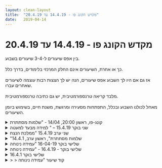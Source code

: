 ```yaml
---
layout: clean-layout
title:  "מקדש הקונג פו - 14.4.19 עד 20.4.19"
date:   2019-04-14
---
```

# מקדש הקונג פו - 14.4.19 עד 20.4.19 
בין אפס שיעורים ל-3-4 שיעורים בשבוע.<br> <br> כך או אחרת, השיעורים אינם החלק המרכזי בלימודים, בדרך כלל.<br> <br> אז גם אם היו לך השבוע אפס שיעורים, הנה יש לך הצצות רבות עוצמה לשיעורים שאחרים עברו.<br> <br> מלבד קריאה טרנספורמטיבית, יש גם כתיבה טרנספורמטיבית.<br> <br> מאחל לכולנו השבוע ובכלל, התפתחות מסעירה ומרגשת, משנת חיים, בשימוש ביומן השיעורים.

<details>
                    <summary>קונג-פו, ראשון 20:00, 14/04 - "שלמות מסתתרת</summary>
                    שיעור מאד טוב ביחד עם ריב, בן, דרור, יניב ובעז.<br> מ 18:50 עד 22:40<br> <br> היערכות מוקדמת לקראת השיעור - תזכורת לכך שמטרת השיעור היא לדאוג ולטפל בעצמי ולעשות טוב.<br> לתקופה הקרובה לפקח על התיקים שלנו באופן שלא יוכלו להתקרב מבלי שנשים לב לכך. אנו יכולים להרחיב את זה לא רק עבור מי שבשיעור אלא לכלל האנשים סביבנו.<br> עבודה נעימה על הרפיה של הגוף והעיניים בפרט.<br> בסבב שנקבע לפי שמות המשפחה, כל אחד אימן את עצמו ואת האחרים למשך כמה דקות בבריאות או ברכיב כלשהו הקשור לבריאות. לפי מה שהוא רוצה להתקדם בו.<br> סבב נוסף דומה כשהנושא הפעם או ניהול זמן או אמנות היומיום או משהו בכיוון הזה. הפעם למיטב זכרוני לא הייתה מגבלת זמן לכל הדרכה.<br> חזרה על הסבב כאשר כל אחד עושה מעין תקציר לעבודה הקודמת שהוא העביר.<br> התייעצויות בנוגע להדרכות שעשינו בניהול זמן...<br> הסבב אחרון היה קשור ליומן השיעורים וההתנהלות בו.<br> כיצד לשדרג את השיעורים שלי ולהגיע למצב שהם לכל הפחות ברמה של השיעורים האחרונים? מהסתכלות על המאפיינים של השיעור הזה - היערכות מוקדמת, פורמט פשוט, מספיק זמן לכל נושא, היעזרות באחרים.<br>
                  </details><details>
                    <summary>שני בוקר 15.4.19 – " למידה מבעד למעטה</summary>
                    ש&#39; הגעה שלי: 6:30 – שעת סיום השיעור: סביב 8:30 – משת&#39;: יואב, אינגריד, דורית – מנחה: יואב<br> הפעם משהו בי ביקש לשים במוקד תשומת הלב שלי את השקט והביטחון שלי, במטרה להתנהל ברוגע ובשלווה.<br> התחלתי את השיעור עם תחושת עייפות ברגליים ומודעות מוגברת מאוד לתחושות אי נוחות בגוף באזורים שונים: גב תחתון וצוואר.<br> השיעור התנהל עבורי כדיאלוג בלתי פוסק ומחודד עם הגוף, ללא כפייה וללא &quot;צריך&quot;. אפשרתי לתחושות בלתי נעימות (פיזית ורגשית) לעלות ולהיות. <br> חקרתי בעדינות אופציות שונות – בין אם בעבודה עצמאית, בין אם בעבודה ע&quot;פ הנחיות של יואב או דורית – ריצה קלה ואיטית, דילוגים, כפיפות בטן, כפיפות ידיים, ניסיונות לבצע גלגלון. הייתה חושה שאני מאפשרת לכל מיני תחושות להיות וגם לא מוותרת. כשהוזמנו לשתף על חוויות הגלגלון הרשיתי לעצמי לדבר על הפחד, תחושה של מסך בלתי עביר עבורי – מסך של פחד. יואב תיאר חווייה של לימוד עם בתו הקטנה: יד, יד – רגל, רגל, כשבין ה&quot;יד, השנייה ל&quot;רגל, הראשונה מתעורר הפחד – הייתה תחושת סיפוק בלמקם את הנקודה שבה עולה הפחד בגוף – בעיקר פחד ליפול וגם פחד מפני פגיעה בצוואר שלי. תחושת כבדות ואי חשק, ומתחת לזה כמיהה לתחושת זרימה וחופש.<br> לקראת סוף השיעור יואב ביקש מאינגריד להנחות, תוך מעבר אחד לפחות למקום אחר.<br> עברנו מהרחבה שמאחורי המוזיאון לגן דובנוב. הונחינו לעבוד על החיבור שלנו לקרקע. חקרתי עמידה על שתיים, על רגל אחת, על ארבע ולבסוף שכיבה – וגיליתי שגם בשכיבה אני מתקשה לנוח. שדרגתי את יכולת המנוחה שלי בשכיבה. הקשתי לשקט. זה היה שער להנאה ושלווה. <br> לסיום התיישבנו במעגל ושיתפנו. בהדרגה נפתח אצלי שטף דיבור שלא הצלחתי לעצור אותו, עד שדורית ויואב נפרדו ממני. היה בזה משהו משחרר ומחדד. מנקה.<br>
                  </details><details>
                    <summary>שני ערב 15.4.19 "ממלכת הנצח</summary>
                    שיעור מופלא ומיוחד. ריב, לארה-ג&#39;וי, אסא ושיר השתתפו. בהנחיית בן.<br> <br> הגעתי בסביבות 19:20 הפעם והתחלתי את השיעור זמן מה לאחר מכן בברכה. <br> <br> בתחילת השיעור עברתי שוב ושוב בין 2 סביבות עבודה. באחת ישבתי במדיטציה נעימה ובשנייה עבדתי על עמידת ידיים ועל אגרוף ארוך 1. זה הלך והעמיק. הלך והתדייק לו בהדרגה. <br> <br> נאספנו על ידי בן לתוך הדרכה עמוקה ונעימה מאוד. מתוכה:<br> <br> מבצע את הפורמה בנעימות ועדינות הולכים ומעמיקים. בזמן הקפיצות הכלולות בה - מעוניין שלא ישמעו את הנחיתות שלי על העץ.&nbsp;&nbsp;אהבתי את תנועת ההגנה הבו זמנית על הראש והגוף. היה לי כיף להעמיק לתוכה. ואהבתי את הפיתולים שהגוף שלי קיבל בביצוע הרך הזה. התנועה הראשונה פותחת. הקוף הראשון כמו מנקה משהו מלפני. גם פנימית וגם חיצונית. <br> <br> ביצוע פורמת היום יום - סידרת תנועות שעיצבתי המבטאת את המעבר בין מרחבי היום יום שלי והשהייה בהם (ההגדרות מאוד רחבות ומאפשרות גם גמישות רבה), העבודה הייתה לנקות כל פעם מרחב אחר, להעשיר, להעצים אותו, לעשות אותו מקום מהנה יותר ונעים יותר. <br> <br> התמקדות באזור מסוים ברובוט הביולוגי ומחקר של איך הוא מורכב, איך הוא עובד ומה אפשר לעשות בו. לקחתי כדוגמא את עין שמאל שלי. בדקתי את אפשרויות התנועה בגבה, את פעולתו של גלגל העין, את העפעף וכן הלאה. זה היה מהנה מאוד ודמיינתי לעצמי בהתרגשות את עצמי עובר ככה חלק חלק בגוף וחוקר אותו בצורה הזו. <br> <br> בשלב מסוים העמקתי עוד יותר אל מרחב מאוד רחב, מאוד נעים, מאוד מחובר כזה. שבו כל תנועה הייתה תענוג גדול מאוד ומועיל מאוד. נדמה לי שזה התחיל במין מרחב כזה של להתמיר את הגוף עמוקות בעזרת תנועה כך שהוא ממש משנה את תכונות החומר שממנו הוא עשוי כרגע. המשיך תוך כדי שלב השאלות והתשובות. <br> <br> בחלק זה (שאלות ותשובות) היה לי חשוב במיוחד התיאור של העיר כמרחב כזה שבו בפשטות לאנשים יש. ואני יכול פשוט להצטרף לזה. משהו בריא ופשוט ועשיר שאפשר לשייך עצמי אליו.<br> <br> לקראת סוף השיעור, יחד עם שיר - רמה חדשה של להיות צייר שמצייר על בד המציאות. אני מעלה בי את הערב ומצייר שם כרצוני ולהנאתי מה שאני רוצה. לאחר מכן, אני עוצר ומתבונן על היצירה שיצרתי במבט מעריך. מה בעצם רואים שם? איך נראה הציור הזה? אילו תמונות ניתן לראות? אילו הרגשות ניתן להרגיש? זה מרוח? מדויק? מרגש? יש בזה נשמה? <br> <br> הציור שציירתי הפעם היה מאוד יפה ומושך לב. בין היתר ראיתי את עצמי יושב בחדר המיניסטודיו החשוך ופורט צליל יחיד על הגיטרה שמהדהד בי ובחדר. וראיתי את עצמי בחדרי, כשכל הבית מלא בפיקסלים רכים ועשירים כאלה. אי אפשר לתאר את זה במילים תכלס. ראיתי את עצמי קונה נורה חדשה למנורת הלילה שלי. ואת הערב שלי נעשה עמוק ונקי כזה. <br> <br> סיימתי ב-21:47<br> <br> תודה!!!
                  </details><details>
                    <summary>"שלמות מסתתרת", ראשון ערב, 14.4.1</summary>
                    השתתפו בשיעור: יניב, בעז, דרור, בן, ריב ובועז. משך השיעור שלי: 19:40 - 22:15 בערך.<br> <br> התבקשנו לשים לב להבא, לקחת אחריות ולא לאפשר מצב של גניבות מהתיקים שלנו או אף של אנשים אחרים בסביבה.<br> להיות ערניים ולנסות לזהות כשיש אפילו כוונות לכך אצל אנשים בסביבה.<br> <br> עברנו להנחות לפי סבב בדברים הקשורים בשיפור הבריאות, בדרכנו למצב של בריאות על.<br> כשמנחים אותנו, לשים לב לאמונות שגויות / מגבילות שמזהים אצל מי שמנחה ביחס לנושא, ולהגן על עצמנו מפניהן.<br> בין השאר היה שם:<br> - שימוש בפורמות לריפוי<br> - לתת מקום לכל התחושות שבי, להיענות להן במלואן<br> - נשימת אור, דמיון של מקומות נעימים<br> <br> סבב הנחיות הקשורות בניהול עצמי / הזמן שלי:<br> - לראות איך ניתן לשפר את היומיום שלי... מה אני יכול לשנות?<br> - הזכרות בימים שהיו מוצלחים במיוחד, להיזכר איך הם התחילו, מה גרם להם להיות מיוחדים<br> - לראות את היצירות שלי זורמות בזו אחר זו, בקלות, בצורה נקיה, נמשכות כמה שנכון להן ולא מעבר לכך.<br> - הרגשת הלאות המתוקה שבתוכי. הרגשת החיות והאנרגיה. להרגיש את שתיהן במקביל.<br> - שימוש במשפט &quot;מה שאני עושה עכשיו זה מושלם&quot;<br> ...<br> <br> בהמשך עשינו סבב נוסף של חזרה על מה שהיה בסבב הקודם, לזמנים קצרים יותר.<br> ניתנה אפשרות לכולנו לשאול שאלות על העבודות שעשינו.<br> <br> * משהו בדריכות שלי ירד במהלך השיעור, אולי קצת כמו בחלום.<br> <br> הסבב הבא היה בנושא איך להשתמש טוב יותר ביומן השיעורים.<br> במהלכו הבנתי שברצוני לסיים ועדכנתי על כך.<br>
                  </details><details>
                    <summary>שלישי בוקר 16-04-19 "עמידה נינוחה</summary>
                    הגעתי למיני סטודיו של אסא לאחר הליכה מאומצת, קצת לפני תשע.<br> התחלנו בלשבת ולא לעשות שום דבר מיוחד, בשבילי זה לעשות משהו מאוד מיוחד.<br> הרגשתי את הגוף נרגע אל תוך עצמו.<br> השיעור היה כולו הנחיות של אסא, דמיינו דברים שהיינו מכניסים אל תוך החיים.<br> ציירנו בדמיון את היום שיבוא, ניסיתי להכניס לתמונה שלי מנוחה ושמחה וגם רוגע.<br> - תובנה שעלתה בי במהלך ההתבוננות היא שאני נוטה לקבוע הרבה יותר דברים ממה שאני יכולה להספיק.<br> אני עושה זאת כהרגל ובמכוון מתוך איזו הנחה שסביר להניח שאספיק רק 70% בערך, ככל שאקבע יותר כך החלק הממומש יגדל.<br> אסא נתן לי רפרנס נפלא להתנהגות השרדותית שהיא נפוצה מאוד בטבע, למשל עצים שמפזרים אלפי זרעים מתוך ידיעה שלא כולם ייקלטו, גם חיות עושות את זה, כנראה שגם בני אדם.<br> בסוף היום התמונה שציירתי היתה שונה לחלוטין מזו של הבוקר, המציאות היא גורם משתנה ומשנה.<br>  בכל זאת אהבתי את הציור שהיה.<br> זו היתה הפעם הראשונה שאני עושה שיעור בוקר, קשה לי מאוד בבוקר וזה היה מאתגר, הרגשתי שעבר טוב הרבה בזכות הנינוחות והפשטות של אסא.<br> ליעוז גם נכח בשיעור.<br>
                  </details><details>
                    <summary>שלישי בוקר - 16.4.19 - "עמידה נינוחה</summary>
                    הגעתי בערך ב- 09:45 למיני סטודיו של אסא. השתתפה גם נועה. שיעורנו התקיים עד 11 וקצת (אם אני זוכר נכון).<br> <br> דבר עיקרי מהמפגש נגע בירך שמאל שלי, אליה הפניתי את מודעות תשומת לבי המרפאת, על ידי תנוחות מסוימות, מגע, חישה פנימית ועוד.<br> <br> היה כיף ומרנין להרגיש שלאחר השיעור הכאב &quot;לבש&quot; צורה ואופן אחרים, משהו שהורגש כשלם עם כל הגוף וישותי. הירך הבריאה קצת יותר<br> <br> וכמו מצאנו, הירך ואני, יחד את המשך כיוון ומסלול שיפור התחושות שבה ובי, שיפור הבריאות, ההרמוניה... שנגעו והקישו לעוד תחומי גוף וחיים.<br> <br> תודה רבה !!!
                  </details><details>
                    <summary>שלישי בוקר 16.4.1</summary>
                    שיעור בוקר במיניסטודיו עם ליעוז ונעה<br> <br> החל עבורי מעט אחרי 8:15. בעמידה סטאטית. לומר כן&nbsp;&nbsp;לכאב ולקושי. להתמיר אותי באמצעותה. עד בערך עשרה ל-9. <br> <br> ישיבה בתוך שקט בעיניים עצומות. <br> לא לעשות שום דבר מיוחד.<br> תרגול ולימוד של היכולת לצייר ולעצב פרק זמן של 5 דקותל<br> צייר ולעצב את המשך היום שלי<br> לצייר ולעצב את מחר בבוקר<br> כמו כיתת ציור כזו. מתבוננים ומעריכים את הציורים. מוסיפים ומשפרים. בנחת. <br> <br> כל תנועה ותנועה, כל תנוחה, היא הזדמנות, פוטנציאל. למשל לריפוי. <br> <a href=https://www.youtube.com/watch?v=zizbvuyujwc target=_blank style=color:blue>קטע הלימוד הזה</a>  של אקהרט טולה הוזכר שם בהקשר הזה.<br> <br> השיעור הסתיים בסביבות 10:45<br> תודה!!!<br>
                  </details><details>
                    <summary>> > קוד שיעור "עמידה נינוחה</summary>
                    
                  </details><details>
                    <summary>> > הקישו</summary>
                    לא עובד שם למעלה. הנה הוא.<br> <br> <a href='https://www.youtube.com/watch?v=zIzbVUyujwc&t=61s<br> ' target='_blank' style='color:blue;'>https://www.youtube.com/watch?v=zIzbVUyujwc&t=61s<br> </a>
                  </details><details>
                    <summary>> > נהנתי לקרוא את השיעו</summary>
                    הוא היה מאוד בהיר וברור.
                  </details><details>
                    <summary>רביעי בוקר 17.4.19 – "כוח הסערה השלווה</summary>
                    ש&#39; הגעה: 6:25 – משת&#39;: אינגריד, יואב, תרצה – מנחה: אינגריד – סיום: 8:15<br> קיבלתי מבן ערב קודם הנחיה להנחות את עצמי ושני חבריי לתרגל מנוחה ולמידה בעזרת הרפיה וקשב:<br> כשהמטרה:&nbsp;&nbsp;מנוחה ולמידה<br> האמצעי: &nbsp;&nbsp;&nbsp;&nbsp;הרפיה וקשב<br> כשקיבלתי את ההודעה זה נראה מאוד עמוק ופשוט. <br> הנחיה נוספת: לא להזכיר אף אחד ממושגים אלה במהלך השיעור.<br> נראה לי שבזכות הדרישה הזו הבנתי שהעניין לא פשוט כלל עבורי. הרגשתי שעלי להפנים את המושגים כך שייהפכו לחלק ממני. שוב ושוב הם &quot;נמחקו&quot; לי מהזיכרון. חזרתי מספר פעמים על נוסח ההנחיות ומאוחר יותר בחנתי את עצמי ושבו חזרתי לנוסח ההנחיות, גם בבקר, לפני השיעור. <br> עשיתי מדיטציה על המוזגים הלאה. רק אז התחלתי להרגיש שהם הפכו להיות מוטמעים בתודעה שלי.<br> בהגעה לנק&#39; המפגש – יחד עם יואב – התאמנתי בלהיות חפה מכל סימן מבשר על כך שהשיעור יעבור דרכי. התמקדתי בהרפיה עמוקה, רוגע עמוק. מאוחר יותר בשיעור, באחת מהשיחות החופשיות, תרצה ציינה שהיא חוותה שלווה מאוד גדולה ונעימה בקרבתי, שמשכה אותה להתיישב לידי.<br> כשפתחתי בשיעור היה לי מושג על המסלול שהתכוונתי להוביל אותנו בו, אך במהלך ההליכה נפתחו &quot;אופקים&quot; חדשים ונטשתי את התכנית המקורית. נהניתי לעבור מאלתור לאלתור, לחוות את המקום ואת הרגע, להעמיק את המנוחה ואת הקשב.<br> ההנחיה בתחילת השיעור: הליכה חרישית וראיה מרחבית, עם תשומת לב לנשימה. הראיה המרחבית מאוד עזרה לי להישאר נוכחת. ראיתי הרבה פרטים שבד&quot;כ אני לא שמה לב אליהם. כאילו החלפתי משקפיים ורואה רחב יותר. <br> הלכנו לשד&#39; ח&quot;ן, התיישבנו על ספסל ופתחנו בשיתוף. מאוד נהניתי לגלות את החוויות של תרצה ויואב. <br> במקום לרדת לכיוון ככר רבין, עלינו לכיוון הבימה. בצומת עמדנו בשקט והמתנו זמן ארוך לאור ירוק להולכי רגל. תרצה ציינה מאוחר יותר שזה נראה לה מוזר לעמוד ברמזור אדום כשאין כל תנועה על הכביש. אני הרגשתי שיש בזה הזדמנות למנוחה והרפיה עמוקה, שמאפשרת פשוט להיות.<br> עלינו למרפסת התלויה שליש כניסת האומנים של הבימה, ביקרנו ליד עצי השקמה. היה ריח צואה ושתן – שפעם היו מעלים בי תסכול וכעס (איך הורסים פינת חמד כזאת?!?), הפעם לא התווכחתי עם זה והמשכתי הלאה, עד לספסל. <br> קיבלנו הנחיה לאימון חופשי. יואב ותרצה הלכו לבחון את עץ השקמה השלישי. אני נשאתי ליד התיקים, קצת הגמשתי ומתחתי את הגוף. עוד שיתוף. תרצה ציינה שגם הפועלים המעשנים ליד הכניסה האחורית של הבימה גרים כאן. אני ציינתי שזהו אזור מגדוש ומלא בזיכרונות עבורי, בנוסף לכל מיני מידעים שיש לי על כל מיני נושאים – אדריכלות, בינוי עיר, תולדות הבימה, עצי שקמה וכו&#39; (מורת הדרך שבי התעוררה ורצתה מאוד להתחיל לספר). שמתי לב לרגשות, התרגשויות ורצונות שעולים בי, הכלתי אותם ועצרתי את עצמי מלדבר על כל זה. תרצה שאלה אותי על העץ, עניתי תשובה קצרה (זו הייתה תגובה כל כך מהירה שלא הספקתי לעצור את עצמי מיד) ועצרתי את עצמי מלהמשיך. שמחתי על ההזדמנות לזהות תגובה רגשית בזמן אמת ולהיות בבחירה.<br> מתחתנו היה בית קפה שמאוד משך את תשומת לבי. שאלתי את עצמי אם יתאים שנתיישב בו והשתושבה שלי הייתה חד משמעית לא. ירדנו ועברנו לרחבה שמול הבימה. נשמעה מוזיקה קלאסית דרך רמקולים – בולרו של רוול. מאוד הפתיע אותי, נהניתי מזה אבל לא נתתי לזה להשתלט על החוויה שלי. <br> המשכנו בהליכה חרישית וראיה מרחבית והתיישבנו בגן השקוע. התיישבנו בשקט והתבוננו בנקודה אחת ספציפית – מבט ממוקד. שיתוף מס&#39; 3. משהו התפתח, היה מעניין. נהניתי לשתף ולהקשיב. תרצה דיבר הרבה, יואב היה שקט למדי, יותר מהרגיל. <br> המשכנו בהליכה חרישית תוך ראיה מרחבית, במסלול שונה, עד לקפה ארומה בלונדון מיניסטור בשעה 7:50 בערך. לאחר הזמנת שתיה התיישבנו ופתחנו בשיחה חופשית מס&#39; 4. תוך כדי הייתי כל הזמן בתודעה שאני בשיעור. נוכחת, שלווה, בקשב.<br> בשעה 8:15 הכרזתי על סיום השיעור הרשמי שלנו. המשכנו לשוחח עד השעה 8:40.<br> היה שעור מרפא ומרחיב תודעה עבורי. <br>
                  </details><details>
                    <summary>רביעי בוקר 17.4.19 "כוח הסערה השלווה</summary>
                    שיעור בנוכחות תרצה ואינגריד, הנחיה של אינגריד<br> השארת עקבות מאוחרת מאפשרת לי פחות פרטים על השיעור. עם זאת יש בה התבוננות פחות פרטנית אבל כזו שרואה במבט רחב יותר את ההצטרפות של השיעור למסלול הכולל שאני עובר דרך השיעורים וההתקדמות הכוללת. <br> שינויי מיקום, ועבודה תוך שינוי מיקום. ספסל בשדרות ח״ן, גינת השקמים ליד הבימה, הגינה בככר הבימה.&nbsp;&nbsp;שיעור עדין ומכונס משהו, מבט פנימה.<br> שדרוג בזיהוי תוגה ועצבות כסוג של חיבור מתכנס אל עצמי. סוג של פוינטר פנימה להתבוננות ואולי חישוב מסלול מחדש. מעבר לזה שמאפשר לי חיבור משודרג פנימה. יכולתי הבוקר לחוות את ההתבוננות המקבלת בתוגה, כמעט הנאה מהתחושה הזו, היה שם משהו נקי מסיווגים וציונים (שמחה=טוב עצב=פחות טוב).<br> העבודה עם שדה ראיה היקפי, משהו בעבודה בצירוף הרפיה של שרירי הראיה, המחיש לי כמה מאמצים מיותרים שרירי הפנים והראיה נושאים על עצמם.<br> ישיבה בארומה ושיחה חופשית.
                  </details><details>
                    <summary>שני בוקר 15.4.19 "למידה מבעד למעטה</summary>
                    שעת הגעה 06:25 בוקר נעים. מיקוד שלי במרחב של עדינות, זהירות ורכות. לצורך צמיחה.<br> המיקודים האלו שהגיעו כחלק מהכיוונונים לשיעור היו מועילים לי. <br> סייע לי בדיאלוגים הפנימיים בהם נשמעו מספר קולות או כיוונים. <br> הקולות העדינים והרכים קיבלו עדיפות. <br> שינוי מיקום. הרבה מרחב לי ולפרטנריות שלי לשיעור. עבודה עם תנועה, קשב לסביבה. <br> הסביבה והבוקר היו נעימים. הרגשתי שהשיעור מתנהל היטב לכולם. <br> בשלב מסוים נתתי עבודה על פורמות עם מיקוד אישי. כל אחד הצהיר על המיקוד שלו. (אני עבדתי עם תחושת הגוף) <br> בהמשך העברתי את ההנחיה לדורית שהעבירה חלק מעניין עלשדרוג הגלגלון שלי בשיתוף סבב שיתוף מועיל<br> לאחר מכן, הרגשתי שאני מעוניין לשחרר קצת את השיעור. העברתי את ההנחיה לאינגריד עד לסיום השיעור. בצירוף ״אילוץ״ לשינוי מיקום. נהניתי מהעובדה שאני משוחרר מזה. עבודה איכותית עם הקרקע וסבב שיתוף.<br> סיום שיעור 08:30
                  </details><details>
                    <summary>חמישי 18.4.19 "קונג פו</summary>
                    אני, בועז, ריב בהנחיית בן<br> <br> הערה של בן לגבי הכדאיות בהתנסות בלהיות יחפים לפחות מספר דקות בשיעור<br> <br> עזרה ב 3 נושאים: <br> גוף<br> הרגע הזה <br> ניהול היום<br> <br> גוף <br> 1) חישת הגוף/ נוכחות בגוף<br> הופנינו להעמיק את הנוכחות בגוף ואז בן עבד עם כל אחד מאתנו באופן ממוקד כי כל אחד נמצא בשלב אחר של העבודה<br> בן ציין לגבי שיש לי כבר בסיס...לתת לזה להעמיק.<br> לאפשר לגוף להתמסר לאנרגיה שהוא צף בה. לאפשר לכל חלק בגוף להתמסר (אפילו לשיער)<br> להרפות אל זה, להתמסר לים האנרגיה והחיים<br> <br> 2) טיפוח יכולות תנועה<br> יש לנו את היכולת לרכוש כמעט כל יכולת תנועתית שאנו רואים אחרים מבצעים (אולי פרט למקרי קצה מסויימים שקשורים לעתים גם למבני גוף ייחודיים)<br> זה רק מצריך אימון נכון<br> אם האימון אינו נעשה מתוך הנאה והתלהבות, אז זה לא אימון נכון...<br> <br> הרגע הזה<br> ישנו התוכן של הרגע הזה, התכולה, וישנו את הדבר שמכיל, את כלי הקיבול<br> עשיות שונות - הן הרבה פעמים נפרדות, מכורח המציאות<br> ניתן לחוש את הרגע הזה מבלי להפריד זאת מהתוכן, או מעשייה. למעשה העמקה ברגע הזה אינה מפריעה לעשייה אלא משדרגת אותה יותר ויותר.<br> אנו רגילים לתפוס אץ הרגע בתוך ציר זמן, שזה שימושי באופנים מסויימים, אך כאשר תופסים את הרגע הזה, אז הוא - שקודם לכן הרגיש כחטף שברירי וחולף בציר הזמן, הופך למרחב עצום של אנרגיה וחיים<br> עצם זה שיש בי התייחסות לרגע הזה, גם אם שטחית, זה כבר משביח את הרגע הזה. למשל אני מרפה את הפנים... כבר השבחה מסויימת לרגע הזה.<br> הנה ציפור מרנינה מופיעה במרחב, וזה נעים לי. האם הנוכחות שלי נעימה לציפור? זו למשל שאלה שיכולה להעיר אותי לרגע הזה<br> נקודה מועילה:<br> בדומה לתרגול אומנות לחימה כשאומרים &quot;אבל ברחוב לא יצאו אליך ככה&quot; זה רלוונטי גם להעמקה ברגע הזה... בשיעור/ אימון אני במרחב מאפשר יותר (באופן כללי) לחישת הרגע הזה, אבל במציאות &quot;לא יצאו אליי ככה&quot;, כלומר נזרקים לתודעתי דברים אחרים ביומיום מחוץ לשיעור/ אימון<br> ובשני המקרים אני רוצה שהעבודה באימון/ בסייף מוד תהיה מעשית ומועילה לחיים. ואני יכול כמובן לבחון זאת - במיוחד בהקשר לרגע הזה, פחות בנוגע לאומנות הלחימה &#61514;<br> האם הפוינטרים שנתתי לעצמי אכן היו מועילים במהלך היממה?<br> אם האימון שלי לא מנביט פירות במהלך היומיום אז אולי כדאי שאבקש עזרה<br> <br> * הקשב שלנו עושה לחיות טוב ברמה עמוקה מאוד<br> <br> ניהול היממה<br> ככל שהרגע הזה מושבח יותר, כך נולדים ממנו דברים משובחים יותר, וגם תכנונים משובחים יותר (כאשר תכנון רלוונטי ומועיל)אני מפתח יכולת תנועה אסתטית וארגונית ביממה שלי<br> אני מתחיל לשחק עם האפשרויות ביממה שלי כמו בקובייה הונגרית... מפענח את סדר הדברים הנכון. מסדר את היממה כמו שמסדרים שולחן עבודה בצורה מעשית וגם אסתטית ועיצובית, וגם השולחן נהיה גדול, יפה ומרווח...<br> במידה ומשהו בחיי תקוע, זה אומר שאני ניגש אליו לא נכון. עליי לתקן משהון בהתייחסות שלי לדבר...<br> אחת מהאפשרויות היא הבנת המדרגות<br> הבנת החשיבות של העמקה וטיפוח של שלב מוקדם יותר, לפני מעבר למדרגה הבאה<br> <br> בהמשך הנחיתי אותנו אני להרגיש את מה שלמדנו ולעשות עם זה מה שאנו רוצים כעת, כולל אפשרות לשתף ולהיעזר אחד בשני לגבי מה שלמדנו<br> ואח&quot;כ התאמנו בלהנגיש את החיבור לרגע הזה עכשיו ברגע זה באופן שיהיה נגיש גם מחוץ לשיעור<br>
                  </details><details>
                    <summary>רביעי 20:00 17/04 - "שימת לב</summary>
                    <br> זה היה שיעור מאוד מהנה ורלוונטי עבורי.<br> נכחו בשיעור, ריב, בועז, חגי ואני.<br> איך ניתן לחלק את הזמן ואת הדרך בצורות שונות. <br> לבצע ברכה עשר פעמים.<br> לחלק את הדרך למקבצים של עשרה צעדים.<br> מה ניתן לצקת אל תוך דקה אחת?<br> נדמה שהזמן הוא קבוע שמשתנה ללא הרף, לא כל הדקות שוות בערכן ובאורכן.
                  </details><details>
                    <summary>רביעי לילה 17.4.19 "שימת לב</summary>
                    שיעור לבדי, ברובו במיניסטודיו<br> <br> החל קצת לפני 21:00<br> הסתיים בסביבות 23:00<br> <br> עסק בהגברת כוח העשייה שלי בעולם, בלהיות עצמי, בלהיות אמיתי - אין לי מושג מה שני הדברים האחרונים האלה בכלל אומרים. אבל אני יכול להרגיש את זה. תנועה פנימית רבת עוצמה מתחוללת כשאני נותן לעצמי את ההנחיה הזו. <br> <br> עסק בהתמרה שלי ושל גופי. חדר מיוחד איפשהו ביקום, שמהווה שער אל המקדש. <br> <br> טיול בחוץ - אל העומק.<br> <br> הסתיים בלנדוור בקינג ג&#39;ורג&#39;. יש בו שלט גדול בניאון צהוב שאומר &quot;This is the sign youve been waiting for&quot; - איזה שירות נפלא השלט הזה עושה בטח פה ושם לאנשים שעושים בו שימוש טוב. <br> <br> תודה!!!<br>
                  </details><details>
                    <summary>שבת 20.4.19 "המשך טיפוח הזרע</summary>
                    שיעור מגניב במרפסת העירייה.<br> <br> השתתפו בו: <br> חלק ראשון - אסא, הדר, אלון ועמרי<br> בחלק שני - ריב, תרצה ואסא<br> <br> השיעור שלי החל מספר דקות לאחר שלוש בצהריים במרפסת העירייה. התחלתי בסיור בשטח והכרתו מחדש מנקודת המבט של נקודות תצפית. מה ניתן לראות מאיפה. כמה נסתר אפשר להיות אם רוצים בכך וכן הלאה. תוך כדי כך יכולתי לחוש שבאופן כלשהו אני מקים (או מאפשר את הקמת או משתתף בתהליך של הקמת) מרחב שיעור. תוך כדי נהייתי גם ער לאפשרות שצופים בי (לא באמת חשבתי שזה כך, אבל האפשרות עזרה לי להעיר בי עוד מודעות). <br> <br> כשהדר הגיעה ראיתי אותה מתחילה את השיעור ואז התמקמתי לא רחוק ממנה והמשכתי להסתכל בשיעור שלה תוך כדי שאני עושה לי טוב בעזרת תנועה בעיקר. כשכולם היו ניגשתי אחד אחד ונתתי הנחיה. <br> <br> על הדר ראיתי תמונה שלה כאמנית קונג פו מתקדמת, במיוחד באמנות הלחימה. ההנחיה הראשונה שלה הייתה להתאמן על חבטות מרפקים לאחור, כאילו שמישהו מנסה לתפוס אותה.<br> <br> אלון (אמן/מומחה העבודה הפנימית), ההנחיה הראשונה של אלון הייתה עבודה עם משהו כמו שהמצב שבו הוא מגיע לשיעור הוא חלק חשוב ומרכזי בחומרים שהשיעור עוסק בהם. ההנחיה הזו לא ישבה טוב משום מה, והיא הוחלפה באחת שהייתה טובה כמעט כמוה. לעבוד ללא הנחיות עם רשימת המטרות שהייתה לו.<br> <br> ההנחיה הראשונה של עמרי (אמן מתקדם בריפוי ולחימה) הייתה להתייחס לכל תנועה ותנוחה שלו כמדיסין שמשפר ומעצים את מצבו. המילה הזו ספציפית עלתה בי. עם הדגש החשוב שנוסף לזה, שאמנות זו לא נועדה רק לתקן את מה שיצא מאיזון, אלא לקחת משהו שנמצא במצב טוב ולשפר ולהעמיק אותו. <br> <br> משם זה התגלגל הלאה. עברנו מיקום והם המשיכו לעבוד. אסא בזמן זה המשיך לעבוד תנועתית ולהתבונן ולהבין טוב יותר מה קורה ולהשתדל לעזור ולהעביר את ההנחיות ככל יכולתו. הייתה תחושה טובה, שמשית ועמוקה לשיעור. היה כיף מאוד לראות אותם עובדים.<br> <br> מתוך ההנחיות:<br> כשעולה התנגדות להנחיה מתקבלת - לשים לב לדמיון שעלה בי על ההנחיה הזו. אינני אמור לבצע את הדמיון הזה. ההתנגדות היא במקומה. יש אלפי צורות לבצע כל הנחיה. אני אמור לבחור אחת מהצורות הנכונות לי, לא אחת מאילו שאינן נכונות לי.<br> <br> כשאני לא יודע איך להתקדם בדבר שאני מנסה להתקדם בו, או כשאני ביובש השראה, או משהו כזה. מצב זה כשלעצמו הוא מצב שמעניין להתבונן בו ולחקור אותו. כמו כן, ניתן להשתמש במפות לימודיות כמו אלו שעבדנו איתן בשיעורים האחרונים (1 - התחלתי לעשות, 2 - אני במחקר, מחפש איך להתקדם בעזרת ההנחיה, 3 - מצאתי כיוון ואני מתקדם בו. או 1. בפנים, 2. בבית, 3. במקדש). <br> <br> כשריב הגיע והתמקם לידנו עלתה בי תחושה קלה של התנגדות ללהיות מונחה עוד מעט כפי שתואם לחלק השני של השיעור. כמה רגעים קצרים עד שהמודעות לכך עלתה וזה שוחרר בשמחה.<br> <br> המשכתי לתפקד כתומך בשיעורם של השלושה עד סביבות 17:10 או 17:15 או אולי קצת יותר ואז כל אחד מהם בנפרד קיבל הנחיה אחרונה, ואני הצבתי את עצמי ליד ריב ותרצה שהגיעו כבר והתחילו לעבוד, פתוח לקבלת הנחיות. <br> <br> עבדנו זמן מה בעזרת שעון - כל פעם קיבלנו דקה לעבוד בה על משהו שהחלטנו מראש לעבוד עליו. זה היה מאוד יעיל ומקדם עבורי. באחת הפעמים עבדתי על לשפר את הקליעה שלי באמצעות הדמיון והצלחתי להתקדם בזה. ממש אחת הפעמים הרגישה הגשמה מדויקת של הציור שציירתי. <br> <br> ריב סיפר על הצלחת עבר שלו בתחום זה, בזמן ששיתפנו על העבודה שלנו והזכיר את המילה אבחה בהקשר זה. פינג דמיון זריז לפני הפעולה. זה הזכיר לי פעמים שתרגלתי בדיוק את זה בזמן קרבות למשל. וביליתי חלק מהשיעור בהעמקת טכניקת הציור שלי, וחלק בהעמקת היכולת לבצע אבחות שכאלה במהירות. <br> <br> עבדנו אחר כך על 3 דקות מחולקות ל-3 סשנים של דקה כל אחת. המתוכננים מראש. ואז על סשנים של 5 דקות. ביניהם ואחריהם שיתפנו בדברים מועילים.<br> <br> ריב: סשן התכנון הוא חלק מהעשייה של הדבר. כיוון העבודה שעלה בי הוא עבודה על שיפור בהדרגה של הצורה שבה אני ניגש לסשני התכנון והבריאה שלי. האיכות שלהם, העומק שלהם, וכן הלאה. קשור מאוד לעבודה שהתחלתי על סשן ציור בנחת ובסבלנות. נזכרתי במשהו שקראתי איפה שהוא. אולי כאן אפילו. שתכנית טובה היא כמו המתיחה והכיוון של הקשת לפני שיורים את החץ. עכשיו כשאני מתבונן בדימוי הזה אני רואה שהוא ממש מכוון לכך שהתכנון הוא כמעט הכל. אחרי הכל, אם מתחתי את הקשת וכיוונתי נכון, החץ עף מעכשיו ללא התערבות...<br> <br> השיעור הסתיים בסביבות השעה 19 והיה לי מצוין ממש.<br> <br> תודה!!
                  </details><details>
                    <summary>רביעי ערב 17.4.2019 "שימת לב</summary>
                    זה שיעור ראשון שאני עושה מאז סוף ינואר. כלומר, ביטלתי את כל השיעורים עד כה, פברואר, מרץ, <br> אפריל עד עכשיו… עבר עליי חורף לא קל, לא ראיתי את עצמי הרבה. חולשה מנטלית, חולשה גופנית, <br> חוסר רצון ואפילו התנגדות לעשות כמעט כל דבר. גם את השיעור הזה ביטלתי, אך בהחלטה הגעתי <br> לנקודת המפגש וביטלתי את הביטול, אומר לעצמי שאעשה משהו, אפילו &quot;בקטנה&quot;, אבל אני רוצה לעשות משהו.<br> <br> השיעור שלי התחיל בסביבות 18:50 כשאני מנסה להרגיש מה באמת יש כאן.<br> אני&nbsp;&nbsp;חוזר שוב ושוב אל העכשיו, אל מודעות שמנסה להיות <a href=https://www.facebook.com/bfkts/posts/10216407863407979 target=_blank style=color:blue>כנה ואמיתית</a> ולהרגיש מה יש כאן באמת. <br> מנסה לעזוב את כל הרעיונות שיש לי על נוכחות ועל &quot;כאן ועכשיו&quot;, ופשוט חוקר את זה מעשית, רגע אחר רגע.<br> מה זה האנרגיות האלה פה, הגוף, המחשבות האלה, הקשקשנות שבראש. הרבה רעש... ואני <br> נע ונד בין ראייה שלו - להיבלעות בו, הלוך, וחזור, כשדברים שונים מפעילים טריגרים להתגברות<br> הרעש ואז איני נמצא (אלא כח כלשהוא שפועל עליי) לבין אני שמפציע לרגעים.<br> <br> אני מרגיש את הקושי שלא להתפתות לנסות להיזכר בכל מיני מאמרים\ הדרכות אלא פשוט להיות<br> כאן. משהו בי עדיין מחפש את האיזון בין כמות ה&quot;קלט&quot; שנכנס דרך הצבעות שונות לבין ה&quot;פלט&quot; שבמקרה<br> זה הוא העשייה הממשית שלי, המגע הישיר שלי עם מצב תודעה גבוה יותר\ <a href=http://www.tapuz.co.il/communa/viewmsgcommuna.asp?communaid=1718&msgid=56895059 target=_blank style=color:blue>הידע האמיתי והישיר</a>. מה שאני<br> חווה. מה שאני חש <b>עכשיו</b> אף אחד לא יוכל לדבר עליו.<br> <br> יש בכך הקלה רבה לרעש. אני מזהה אותו יותר בקלות כרעש, ועצם הזיהוי עצמו מהווה הקלה. אפילו אם אני<br> עדיין נכנס ויוצא בו, יותר נגיש לי להרגיש &quot;בנפרד&quot; אחרי שהתחלתי עם עבודה של מודעות.<br> <br> ריב מנחה את השיעור הרשמי. הייתה מן הנחיה לעשות עשרה צעדים ולהיות בהם, הפסקה קטנה, ואז עוד עשרה<br> צעדים כאלו, או משהו כזה. לפחות זה מה שאני עשיתי. ניסיתי להיות כל כולי בתוך זה, בתוך השיעור, <br> כל הגוף כולו, רגשות, מחשבות, תחושות, הכל. אני כולי עובר את השיעור עכשיו.<br> <br> הנחיה מענגת במיוחד הייתה: לעשות עשרה תנועות ידיים כלשהן שמקדמות את הבריאות שלנו (וכמו<br> בהנחיה הקודמת לחזור על כל שוב ושוב), או משהו כזה. ממש הרגשתי איך כל תנועת ידיים מקדמת <br> את הבריאות ואת השלווה וההקלה בי. זה הרגיש כל כך הרמוני, חסר הסבר, ופשוט נפלא.<br> <br> אחר כך מעבירים טיימר בין אחד לשני, וכל אחד מעביר עבודה כלשהיא בת דקה אחת. יש תענוג <br> בלחוש פרק זמן מסויים ולמלא אותו במשהו.<br> <br> השיעור הרשמי הסתיים ב20:40<br> <br> נוכחים בשיעור: ריב, בועז, חגי, נועה. כיכר חסידי אומות העולם, תל אביב.<br>
                  </details><details>
                    <summary>> > מרענן לראות אותך פ</summary>
                    
                  </details><details>
                    <summary>> > > > תודה</summary>
                    
                  </details><details>
                    <summary>הדרכה בתוך ראשון ערב 14.4.2019 "שלמות מסתתרת</summary>
                    טוב, אז <b>לקח לי זמן לקלוט שגם אני בעצם עברתי הדרכה מאוד משמעותית בשיעור הזה</b> (בסבבים פלאיים שכאלה עם יניב, בעז, דרור, עצמי, ריבּ ובועז - לפי הסדר הזה) ושמסתבר שגם לי יש לי את הזכות לשקף אותה כאן, אז הנה (ואני גם מדגים בכך שמוטב באיחור מאשר לעולם לא וגם שמוטב בקצרה ממה שנשאר אצלנו בתיעוד ובזכרון מאשר בכלל לא):<br> <br> חוללנו ששתנו סבבי הדרכה, שבהם כל אחד מאיתנו מנחה את עצמו ואת האחרים, באופן שמתאים <b>עבורו אישית</b> ולאו דווקא עבור האחרים. הנושא המרכזי היה ניהול זמן / אמנות ההספק / <b>בריאת היממה</b> / וכו&#39;; ושני נושאים נוספים היו בריאות על ויומן השיעורים.<br> <br> מקצת מהפלאים שלמדתי (ו/או העמקתי ו/או הנגשתי לעצמי יותר):<br> <br> • <b>תודה דרור ויניב:</b> השתפרתי בלחוש כל אחת מ-24 השעות היממתיות, <b>כמעין ישות בפני עצמה, עם מאפיינים ייחודיים</b>. מלים אלה לדוגמה מוקלדות בשעה ה-11, חמודה שכמוה. כל אחת מהן היא כמו חיים שלמים ורצוני לאפשר במסגרתה את כל שחשוב לי באמת.<br> <br> • <b>תודה בעז:</b> קלטתי ששלושת המכנים המשותפים <b>לימי העל</b> שלי, עד כה, היו אצלי: <b>אנרגיה</b> (למשל בעזרת/בזכות אכילה נכונה), <b>חיבור</b> (תשוקתי לתריסר המציאויות) <b>וערות</b> (שנקתה ואפשרה).<br> <br> • <b>תודה בן:</b> נולד אצלי מעין מודול מופלא לניהול ולשדרוג הזמן שלי, המורכב משלושה פריטים: <b>EGGS</b> (אני פוסע ומטיל את כל הביצים המופלאות שמתחשק לי, יוצר בקלילות ובדייקנות, משחרר ברגע הנכון, לא משתהה לפני, לא מתעכב אחרי, לא הולך לאיבוד בזמן...), <b>GIFTS</b> (אני מקבל בהנאה את היוזמות שמגיעות אלי, נענה להן נכון מבחינתי, כן, לא, מודה בכל מקרה, כל תנועה כזאת אלי משדרגת אותי, בשל אופן התייחסותי אליה, מהווה מתנה) ו-<b>GRACE</b> (החסד הזה, שנמצא עכשיו עמוקות, בכל רגע ורגע, הכל כבר שלם והושלם ומלא וגדוש בסיפוק אינסופי). כחלק מתהליך מופלא זה, העמקתי בשמיים הנוכחים, השלווים, שלא קורה בהם דבר, שאינני יוצר או יוזם.<br> <br> • <b>תודה ריבּ:</b> השתפרתי מאוד בלחוש את השלווה, את הנינוחות, את הרוגע וכו&#39;.<br> המתח, מצביע עבורי על השלווה.<br> במקום שינסה לכוון אותי לעבר עשיה, חס וחלילה.<br> אז המתח מצביע לי על השלווה, שמצביעה לי על העשיה:<br> <b>מתח</b> --&gt; <b>שלווה</b> --&gt; <b>עשיה</b>.<br> <br> • <b>תודה בועז:</b> השתפרתי, בעזרת שימוש במלה &quot;מצויין&quot; ולאחר מכן במלה <b>&quot;מושלם&quot;</b>, בלקלוט שאני פועל עכשיו באופן מושלם. וואו, זה היה מענג להעמיק בכך, לאפשר למהותי להזדקף ולזהור. <b>מוש-לם!</b><br> <br> • <b>תודה בן וריבּ:</b> השתפרתי עמוקות בלאפשר לעצמי ללכת עד הסוף עם <b>הנחיית התחושות</b> שלי, כולל אלה שנדמות כבלתי נעימות בהתחלה. מה הן רוצות? לאן הן לוקחות אותי? וואו, איזה עונג!<br> <br> בינתיים הכל כבר בשימוש, במידות שונות ומשתנות.<br> הֵדֵי ההדרכה הזאת בשיעור ממשיכים לנוע ביומיום שלי, חלקם הולכים ומתחזקים, מעמיקים, מתרחבים ומפותחים הלאה.<br> <br> אנקדוטה לימודית עבורי: היה רגע שריבּ שאל את האחרים אם משהו מובן, בעת שהוא הנחה את עצמו ואת האחרים. הגבתי מיידית ב&quot;כמובן&quot; או &quot;ברוררר&quot; כמעט כעוסים, שהיתה מעין תערובת עם תפישה רגשית שלא היתה מאוד רחוקה מ&quot;מה אתה שואל אותנו, אתה אמור להנחות את עצמך עכשיו... מי שלא ברור לו, בעיה שלו&quot;, זאת לפני שהספקתי לראות מה קורה. <b>התבוננותי</b> &quot;נדלקה&quot; מיד אחרי שהתגובה נפלטה. כשאני כותב את זה עכשיו ונזכר בקוד שקיבל השיעור ביומן הזה, עולה בי המחשבה: &quot;אכן, שלמות מסתתרת&quot;.<br> <br> תודה רבה לכל עמיתיי המופלאים בסשן הזה: יניב, בעז, דרור, ריבּ ובועז.<br> עזרתם לי מאוד, נעמתם לי ואני חש הודיה על הזכות להשתתף בהדרכה הזאת שעברנו יחד בשיעור, היא היתה וואו בשבילי.<br><br><table width='70%' cellpadding='0' cellspacing='0' bgcolor='#C6C7C6'><tr><td height='1'></td></tr></table><br><b>מדברים על מדיטציה:</b> <a href="http://forums.tapuz.co.il/meditation" target="_blank">http://forums.tapuz.co.il/meditation</a><br/><br/>לומדים את אמנות המדיטציה: <a href="http://www.ThePracticalMeditation.com" target="_blank" rel=nofollow>www.ThePracticalMeditation.com</a><br/>לומדים את אמנות היכולת: <a href="http://www.MagicalChanging.com" target="_blank" rel=nofollow>www.MagicalChanging.com</a>
                  </details><details>
                    <summary>הדרכה בתוך שני ערב 15.4.2019 - "ממלכת הנצח</summary>
                    באיחור של כשבוע הבנתי שלמרות שאני לא לומד אתכם בבית הספר האגדי שלכם (בשביל זה היה צריך להיות שרת חיצוני אחר, במקומי), הנה בכל זאת עברתי <b>הדרכה משותפת אחת, ארוכה ומופלאה</b> אתכם בשיעור של יום שני בערב, 15.4.2019... ויש לי האפשרות, הזכות וגם ההמלצה, להצטרף אליכם לעבודתכם ביומן השיעורים ולתעד משהו ממנה.<br> <br> הבעיה והמתנה היא שההדרכה הזאת שעברתי שם אתכם, היתה מאוד עמוקה. עד כדי כך עמוקה, שייקח לי עוד זמן להיזכר בכל הרבדים שנכחו שם. אז בינתיים בכל זאת אנסה להעלות לכאן משהו (ואם וכאשר אזכר יותר, אנסה להוסיף את זה לכאן, באופן כלשהו).<br> <br> ~ ~ ~<br> <br> בהדרכה זו, חמישה אנשים - ריבּ, אסא, לארה ג&#39;וי, שיר ואנוכי - עבדו כל אחד עם עצמו, על סיפון העץ העגול בכיכר אתרים, שם בערך גם התאספנו כחלק מנקודת המפגש שלנו לשיעור הזה.<br> <br> בעת שעבדנו עם עצמנו, מתקדמים כמיטב יכולתנו בנושאי כותרת שונים שניתנו לנו, היינו מוזמנים לשתף בקול רם, שוב ושוב, בשתי נקודות:<br> <br> 1. <b>בכל פעם שאנחנו מתחילים איזושהי</b> תנועה, משימה חדשה וכו&#39;, להכריז על כך בכל מקרה (למשל &quot;מתחיל&quot; או &quot;התחלתי&quot; או &quot;התחלה&quot;);<br> <br> 2. אופציונלית, <b>בכל פעם שאנחנו מסיימים איזושהי</b> תנועה, לשקול להכריז על כך בליווי מידע כלשהו על מה השלמנו/עשינו/ניסינו/השגנו (בקצרה, אם אפשר, לא יותר מכמה משפטים).<br> <br> אהבתי מאוד את הפורמט, הרגשתי שאני מצליח לפרוח בו ולהעמיק בו מאוד.<br> <br> אני זוכר שנעתי בין כמה משימות מוצלחות ששדרגו לי כל מיני דברים וקדמו אותי, אולם הן בעיקר הכינו אותי, כמדומני, למשימה הכי משמעותית שנטלתי על עצמי, שהיתה מעין כניסה עמוקה ושלמה יותר, למציאות חדשה; מעין השלמת/שדרוג המעבר ממחזה אחד, למחזה אחר.<br> <br> אני זוכר שנדהמתי מכמה זה פשוט ואפשרי, כשאני נע משער לשער, אפשר להגיד, או משלב לשלב, מבקש להיכנס לאן שאני מבקש. בשלב כלשהו גיליתי שאני זקוק לאישורים מסויימים, משלימים. בהדרגה קיבלתי את כולם, מדווח על כך בכל פעם, אולם מסתבר שהיו מעורבים בכך חלקית רבדים עמוקים מאוד, שאותם היה לי קשה לשחזר לעצמי בשלמות, כאשר הגעתי להתיישב עם עצמי לכתוב על כך, ארבעה ימים אחרי (ביום שישי, כאשר השיעור היה ביום שני).<br> <br> אמנם כחלק מהסשן עצמו, יצרתי קישורים רבי עוצמה, מעין &quot;מזכירים&quot; בכל מיני רמות מודעות, ביניהם:<br> 1. <b>בשלשת הבסיס שלי</b>, הכוח הפעיל מעתה קשור למצב החדש;<br> 2. <b>תריסר המציאויות שלי</b> שינו את שמן בהתאם למצב החדש;<br> 3. <b>אחת משש ציפורי הנוכחות הבסיסיות שלי</b> קבלה וספגה אליה את המטען החדש.<br> <br> כלומר, קישרתי את ההנחיות החדשות, לשלוש מערכות הפעלה שונות המלוות אותי ביומיום.<br> יחד עם זאת, חלק מהחומרים(/דגשים/כוונונים/&quot;קואורדינטות&quot;...) אינם נגישים באופן מלא למודעותי.<br> כמובן, אולי זה צריך להיות ככה, אולם אינני מפסיק להתכוון להעמיק ולהתמלא למקומות האלה, במודעות מלאה.<br> <br> ההדרכה האחת הזאת היוותה חלק נכבד מהשיעור של הנוכחים, החל מחלק לא קטן ממנו וכלה בכמעט כולו, אני חושב.<br><br><table width='70%' cellpadding='0' cellspacing='0' bgcolor='#C6C7C6'><tr><td height='1'></td></tr></table><br><b>מדברים על מדיטציה:</b> <a href="http://forums.tapuz.co.il/meditation" target="_blank">http://forums.tapuz.co.il/meditation</a><br/><br/>לומדים את אמנות המדיטציה: <a href="http://www.ThePracticalMeditation.com" target="_blank" rel=nofollow>www.ThePracticalMeditation.com</a><br/>לומדים את אמנות היכולת: <a href="http://www.MagicalChanging.com" target="_blank" rel=nofollow>www.MagicalChanging.com</a>
                  </details><details>
                    <summary>שבת 20.04.19 "המשך טיפוח הזרע</summary>
                    אני אוכל בשעה מאוחרת, ומגיע מאוחר משהייתי רוצה.<br> <br> מטרות עליהן אני חושב לפני השיעור, בדרך-<br> להגיע למצב של רוגע<br> להגיע למצב של מאמץ<br> (נראה בדיעבד שהפרספקטיבה היא לא של לימוד ושיפור, אלא של להגיע למצב מסוים בשל הבריאות שיש בכך)<br> בהקשר לאמנויות - <br> לחימה/בריאות - גוף מאורגן, זורם, גמיש, נושם, מורגש כאחד (לעומת כל פעם חלק אחד)<br> בריאות - אנטי-וירוס למצבים שבהם אני מתקיף את עצמי, ולמצבים בהם אני בסרט רע (איום מהעולם)<br> <br> הגעה לגג, ניסיון להרגע /לחוש את הנשימה.<br> <br> בהמשך -&nbsp;&nbsp;<br> עבודה על הרפיה בשכיבה על הגב<br> בסוף השיעור שוב עבודה על הרפיה בשכיבה על הגב - הפעם ניסיון להשתהות עוד על כל איבר<br> הליכה על ארבע<br> <br> במהלך השיעור תחושה כללית של - אני מעכל/אני לא מרוכז/אני מעוצבן/קצת חרד/אשם/ עצוב(מאשים החוצה/מאשים פנימה)<br> <br> רגע של בקשת עזרה ממנחה חיצוני<br> <br> רגע שבו מנחה חיצוני מציע הסתכלות על הדברים שמעוררים תסכול כחלק מהשיעור<br> <br> רגע שבו אני מורגש מוסח על ידי תלמיד אחר / על ידי תקשורת בין מנחה ותלמיד<br> <br> רגע של קושי רגשי סביב אינטראקציה <br> <br> מרגיש קושי בתוך השיעור / עולה מחשבה &quot;אני לא מצליח להפיק משהו מהשיעור&quot;<br> <br> ~~<br> <br> אחרי השיעור אני נשאר ומתאמן עם עמרי בצד, ויש לזה פן של קלילות והנאה.<br> זה מדגיש בפני שיש לי איזשהו מערך חוקים/כללים/ציפיות של איך אני בתוך שיעור, שכוללים ניסיון להתאים את עצמי לציפיות שלי מעצמי / ציפיות שאני מדמיין שיש למדריכים ממני, ולעיתים דווקא אנרגיה של &quot;לחפף&quot; יכולה לאפשר עבודה כלשהי שלא הייתה יכולה להתאפשר תחת הניסיון לעבודה ברמה מאד גבוהה / או שתואמת סטנדרט מסויים.
                  </details><details>
                    <summary>קונג-פו, רביעי 20:00, 17/04 - "שימת לב</summary>
                    מ 18:50 עד 21:55<br> השתתפו בשיעור: חגי, ריב, נעה ואני.<br> <br> הפניית קשב עמוק לגוף. זה היה לי מאד טוב כי הייתי מעט טרוד באותו היום והיה בעבודה הזו משהו מאזן.<br> <br> קיבלתי שני פידבקים לכך שלא שמרתי מספיק טוב על התיקים שלנו. בפעם הראשונה כאשר התיק שלי &quot;נעלם&quot; (&quot;ואותר&quot; בחצי מעגל הסמוך) ופעם שנייה כאשר התבקשתי להחזיר את הסמארטפון של ריב (שנלקח מהתיק שלו).<br> <br> חזרה על &quot;הברכה&quot; מספר פעמים מתוך ניסיון ללמוד מזה משהו. הייתי ער לניואנסים בתנועה עצמה. למשל באיזה גובה שתי הידיים נמצאות כשהן &quot;נאספות&quot; חזרה בסיום של התנועה. שמתי לב ליציבות שלי במהלכה ושיפרתי אותה.<br> <br> הליכות קצרות בנות 10 צעדים כל אחת. לשים לב שאני נמצא במהלכם של 10 צעדים ופשוט להיות מודע לזה. שיפור ההנאה במקטעים האלה.<br> להרגיש את משך הזמן של דקה אחת. ריב הפעיל טיימר מספר פעמים וכל אחד ניסה להעריך מתי הדקה מסתיימת. לאחר מכן עשינו כמה סבבים באורך של דקה כאשר כל אחד אימן את עצמו ואחרים במשהו.<br> <br> באזור 20:45 ריב ואני עלינו לגג גן העיר.<br> <br> שיתפתי בהשערה שעלתה בעקבות סרט תעודי שראיתי בנושא עב&quot;מים והיא (בקצרה) שכל ציוויליזציה חייבת להתפתח רוחנית במקביל להתקדמות הטכנולוגית שלה, אחרת היא כנראה לא תשרוד.<br> <br> נגענו בשאלה האם אנו נמצאים במסלול קבוע של התפתחות וכיצד לאפשר מצב יציב יותר?<br> אספנו 5 נקודות אור שיוצרות מבנה של התפתחות. <br> ריב הציע: יש, כאן ועכשיו ואיפשור(או לאפשר). אני הצעתי: הכרת תודה וחופש.<br> קבענו שלקראת השיעור הבא נשלים את זה לעשר...<br> <br> אלה רק כמה נקודות מהשיעור שהיה מאד נינוח ומדוייק.<br> <br> תודה!
                  </details><details>
                    <summary>שבת 20.04.19 "המשך טיפוח הזרע</summary>
                    תרגלתי לא לנסות להשפיע על מצב הרוח שלי אלא לאפשר לו להיות כפי שהוא ורק לחוות את זה.<br> <br> אסא הנחה אותי שכל תנועה היא מדיסינה עבורי ועבור הגוף שלי. גם לרפא וגם להתמיר את מה שכבר טוב לעוד יותר טוב.<br> <br> תרגלנו להמשיך את התרגיל הקודם גם בזמן המעבר למקום חדש - בדומה לקרב, לא להרפות ב&quot;זמני ביניים&quot; (למשל לאחר שקיבלתי מכה) אלא להתמיד בתשומת הלב (אחרת דווקא אז יכו בי יותר).<br> <br> לימוד חשוב מאסא: התנגדות שלי לתרגיל הרבה פעמים מצביעה על כך שדמיינתי את ביצועו בצורה שלא נעימה לי. אפשר לשים לב לזה ואז לדמיין ולברוא אותו בצורה שכן מתאימה ונעימה לי. חשוב לא לעשות דברים שלא באים לי טוב ולא לרַצות.<br> <br> תרגיל - לעבור כרצוני בין מפלסי הגובה (1 = עמידה / הליכה, 2 = ישיבה / כריעה, 3 = שכיבה) תוך ציון מספרם בקול רם, ולתרגל את הפנתריות (איכות שהתחלתי לתרגל בשיעור קודם ועשתה לי ממש טוב) בהוויה, בתנועה ובמנחי גוף. כשביטאתי את הפנתריות, מצאתי שאני חווה הרבה בטחון והרשאה-לעצמי-להיות-ולהחליט-ולשהות.<br> <br> גיליתי שבשכיבה על הגב עם כפות הרגליים צמודות והברכיים שמוטות לצדדים אני מצליח להרפות את השרירים שמעל לירך, שתמיד קפוצים לי. חקרתי זאת וראיתי שיש משהו באגן שאני צריך להפעיל כדי לגרום לריכוך הרצוי.<br> <br> תרגלתי פורמה שנייה. זה היה נעים עם הפנתריות. משהו בתנועות היה נוכח, עוצמתי ואסרטיבי מהרגיל.<br> <br> משחק הוצאת הפרטנר מהריבוע. ניסיתי להשתמש בכוח של הדר נגדה, מבלי לנצל את היתרון השרירי שלי עליה. למשל בעזרת הפלות מעל הרגל שלי, או בעזרת טריקים מתוחכמים וזריזים אחרים, כולל נוכחות פנתרית מבחינה אנרגטית. הפנתריות גם עזרה לי לזהות ולבטא מה שבא לי לעשות.<br> <br> עם אלון, מתן אגרופים זה לזה וחסימתם, ואח&quot;כ בעיטות, עם להכאיב (חדש עבורי והיה מאתגר ומלמד). המשכתי לתרגל את הפנתריות - בטחון, לא להכנע לפחד או לכאב, להמשיך גם כשקשה. כנ&quot;ל כששיחקנו הוצאה מהריבוע. היה לי נעים בגוף ובחוויה להיות מלא בטחון.<br>
                  </details><details>
                    <summary>שני בוקר 15.4 "למידה מבעד למעטה</summary>
                    שיעור קונגפו &quot;למידה מבעד למעטה&quot; ה15 לאפריל בוקר <br> <br> שיעור שהרגיש כמו להבקיע שער דרך חומה עמוקה<br> לאט לאט אבל מתקדם כל הזמן בבטחה <br> הגעתי לשיעור אם אני זוכרת נכון ב6:39 <br> מצב עמוס מאוד מאוד מחשבתית (שהוזן לאורך כמה שבועות על ידי התנהלות שלי לא מועילה) <br> נאחזתי בכל מה שיכולתי כדי לצאת מהמצב הזה<br> והיה מעניין להרגיש את ההתקדמות בתוך ההתנגדות שהרגישה כמו &quot;דבש&quot;. <br> חצי השעה הראשונה, שיואב הנחה, (עבודה חופשית, במהלכה אם אני זוכרת נכון שקיבלנו הנחיה לשנות מקום בהליכה איתו) עבודה עם הגוף, תנועה עדינה, נסיון להתחבר מחדש לעצמי, לנשימה, לטבע... <br> אחר כך אני הנחיתי, להשתפר בגלגלונים. היה נהדר בריבוע - עצרנו לשיחה על הנושא אחרי כמה דקות. <br> היה בזה משהו ממש משחרר, הרגשתי אחרי השיחה שכל מיני מחסומים נפרצו ופתאום יכולתי לעשות גלגלון כמעט כמו שאני זוכרת שעשיתי פעם, איזו מין קלות חזקה כזו. היה בזה משהו ילדי והרגשתי שהתנועה ה&quot;אמיתית&quot; של האגן (והרגליים) ממש אפשרית. אחר כך היתה הנחיה של אינגריד שכללה שינוי מיקום, הגענו למקום מוצל בגינת דובנוב, שהיה לי מאתגר ואז הסתבר כאפשרות נהדרת... חיבור לקרקע שהיה לי מאוד משמעותי, הליכה על שורשים, מגע ברצפה... אחר כך עבודה במעגל שאני לא בדיוק זוכרת, וסיום. היה משהו מאוד אמיתי בשיעור הזה.
                  </details><details>
                    <summary>"ניקוי התמיסה" 16/4/19 שלישי ער</summary>
                    תחילת שיעור ב 2100<br> <br> הליכה למתחם גג העיר , התמקדות בדרך בהתרווחות ובלתת לעצמי ביטוי.<br> <br> חימום קצר<br> <br> הנחיה של בן –<br> <br> עבודה בזוגות<br> <br> אחד מבקש משהו (תן לי בבקשה לשתות מים? למשל)<br> <br> הבנזוג עונה ב&quot;לא&quot; תמיד . ומתחלפים.<br> <br>  <br> <br> להתמקד בלענות את הלא ממקום שמיטיב לבן הזוג.<br> <br>  <br> <br> לא לענות אבל לדמיין אפשרות של לומר כן ואפשרות של לענות לא (כולל התנאים הפנימיים שהובילו לכך )<br> <br> לענות פעם כן ופעם לא שוב תוך התמקדות בכך שזה מיטיב. בזמן ששואלים להיות פתוחים לקבל כן או לא באותה מידה.<br> <br>  <br> <br> הרפייה של כל הפנים , הרפייה של כל הגוף . לשים לב לאזורים של מתח בפנים ורק להתבונן בהם . עצם ההתבוננות מאפשרת העמקת ההרפיה.<br> <br> לראות את החופש להרפות .<br> <br>  <br> <br> מה אני מדמיין לגביי אחרים שנמצאים איתי, חופש לא לראות לדמיין אותם בצורה מסויימת.<br> <br>  <br> <br> בזמן עמידה או תנועה חופשית -<br> <br> להתבונן ולשפר מספר מוקדים של חופש -<br> <br> חופש להנות<br> <br> חופש לבחור<br> <br> חופש לתת לעצמי ביטוי , לתת לרצונות שלי בטוי<br> <br> חופש להיות בהרפייה<br> <br> ועוד חופש שאני לא זוכר כרגע (יופסס).<br> <br>  <br> <br> נהניתי מהתנועה במרחב ומתחושת חופש והנאה גדולה, מרגיש שהתנועות נבעו ממני בחופשיות.<br> <br>  <br> <br> הנחיה לאבשלום בנושא בעיטות – בעיטה מבפנים החוצה ומהחוץ פנימה על היד של הפרטנר תוך כדי הליכה קדימה ואחורה, בעיטות צד (שתי וריאציות- עם גוף פונה קדימה ועם גוף פונה לצד),<br> <br> בעיטת מגל (בעיטת צד גבוהה יותר עם צד הרגל ), בעיטה שמתחילה בסיבוב , דגש על איך מבוצע הסיבוב , שילוב עם בעיטה מקדימה מהחוץ פנימה, אותה בעיטה תוך כדי קפיצה בזמן הבעיטה.<br> <br> אבשלום שאל מה גורם לי להנות מהבעיטה.<br> <br>  <br> <br> עבודה עם אבשלום על קרב אגרוף עם כפפות. מנסה להגיב ברכות , לספוג את מה שמגיע, לא להיות בהתגוננות , להרפות .<br> <br>  <br> <br> סיום עם עבודה פנימית קצרה שהנחיתי את אבשלום ואותי שמטרתה הרפיה.<br> <br>  <br> <br> סיום השיעור בשעה 2240 לערך .
                  </details><details>
                    <summary>> > תיאור יפה של השיעור אור</summary>
                    
                  </details><details>
                    <summary>משיעורי השבוע של</summary>
                    
                  </details><details>
                    <summary>> > ה' 18.4.2019, "קונג פו</summary>
                    מכעשרים לשש, רבע לשש.<br> עם יניב ובועז, בקרבת הכניסה המזרחית לבית הלנה רובינשטיין.<br> בהתחלה בהנחיית בן, ובסוף יניב הנחה אותנו<br>
                  </details><details>
                    <summary>> > > > m</summary>
                    
                  </details><details>
                    <summary>> > ד' 17.4.2019, "שימת לב</summary>
                    בנקודת המפגש, מכרבע לשבע עד סביבות עשר.<br> עם בועז, נעה וחגי, בחלק הראשון בקרבת קרן שעוד היתה בשיעור שש.<br>
                  </details><details>
                    <summary>> > ב' 15.4.2019, "ממלכת הנצח</summary>
                    מסביבות שבע עשרים וחמש עד כעשר וחצי.<br> חוץ ממני נאספו אסא, לארה-ג&#39;וי ושיר.<br> בחלק השני בן הנחה אותנו, בחלק השלישי בזוגות - לארה-ג&#39;וי ואני, אסא עם שיר לידנו. נשארנו בכיכר, ורק עברנו מדק העץ לחלק מוגן מגשם קל שהתחיל לרדת.<br>
                  </details><details>
                    <summary>> > א' 14.4.2019, "שלמות מסתתרת</summary>
                    מכמה דקות לשבע עד סביבות רבע לאחת עשרה.<br> השיעור של קרן עדיין התנהל כשהגעתי והיא המשיכה להיות לידנו.<br> עם יניב, בועז, בעז ודרור, רוב השיעור בהנחיית בן.<br>
                  </details><details>
                    <summary>> > > > m</summary>
                    
                  </details><a href="javascript:history.back()">בית</a>
